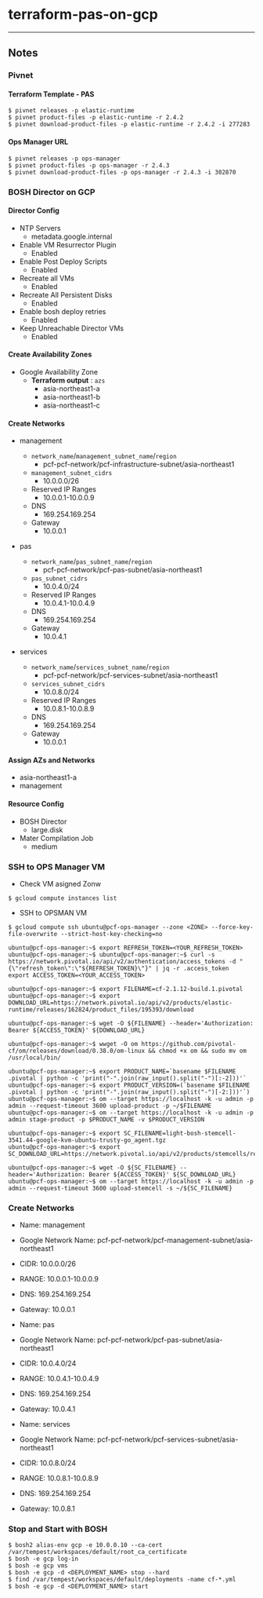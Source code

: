 # terraform-pas-on-gcp

---

## Notes
### Pivnet
#### Terraform Template - PAS
```
$ pivnet releases -p elastic-runtime
$ pivnet product-files -p elastic-runtime -r 2.4.2
$ pivnet download-product-files -p elastic-runtime -r 2.4.2 -i 277283
```

#### Ops Manager URL
```
$ pivnet releases -p ops-manager
$ pivnet product-files -p ops-manager -r 2.4.3
$ pivnet download-product-files -p ops-manager -r 2.4.3 -i 302870
```

### BOSH Director on GCP
#### Director Config
- NTP Servers
  - metadata.google.internal
- Enable VM Resurrector Plugin
  - Enabled
- Enable Post Deploy Scripts
  - Enabled
- Recreate all VMs
  - Enabled
- Recreate All Persistent Disks
  - Enabled
- Enable bosh deploy retries
  - Enabled
- Keep Unreachable Director VMs
  - Enabled

#### Create Availability Zones
- Google Availability Zone
  - **Terraform output** : `azs`
    - asia-northeast1-a
    - asia-northeast1-b
    - asia-northeast1-c

#### Create Networks
- management
  - `network_name`/`management_subnet_name`/`region`
    - pcf-pcf-network/pcf-infrastructure-subnet/asia-northeast1
  - `management_subnet_cidrs`
    - 10.0.0.0/26
  - Reserved IP Ranges
    - 10.0.0.1-10.0.0.9
  - DNS
    - 169.254.169.254
  - Gateway
    - 10.0.0.1

- pas
  - `network_name`/`pas_subnet_name`/`region`
    - pcf-pcf-network/pcf-pas-subnet/asia-northeast1
  - `pas_subnet_cidrs`
    - 10.0.4.0/24
  - Reserved IP Ranges
    - 10.0.4.1-10.0.4.9
  - DNS
    - 169.254.169.254
  - Gateway
    - 10.0.4.1

- services
  - `network_name`/`services_subnet_name`/`region`
    - pcf-pcf-network/pcf-services-subnet/asia-northeast1
  - `services_subnet_cidrs`
    - 10.0.8.0/24
  - Reserved IP Ranges
    - 10.0.8.1-10.0.8.9
  - DNS
    - 169.254.169.254
  - Gateway
    - 10.0.0.1

#### Assign AZs and Networks
- asia-northeast1-a
- management

#### Resource Config
- BOSH Director
  - large.disk
- Mater Compilation Job
  - medium

### SSH to OPS Manager VM

- Check VM asigned Zonw
```
$ gcloud compute instances list
```

- SSH to OPSMAN VM
```
$ gcloud compute ssh ubuntu@pcf-ops-manager --zone <ZONE> --force-key-file-overwrite --strict-host-key-checking=no
```

```
ubuntu@pcf-ops-manager:~$ export REFRESH_TOKEN=<YOUR_REFRESH_TOKEN>
ubuntu@pcf-ops-manager:~$ ubuntu@pcf-ops-manager:~$ curl -s https://network.pivotal.io/api/v2/authentication/access_tokens -d "{\"refresh_token\":\"${REFRESH_TOKEN}\"}" | jq -r .access_token
export ACCESS_TOKEN=<YOUR_ACCESS_TOKEN>
```

```
ubuntu@pcf-ops-manager:~$ export FILENAME=cf-2.1.12-build.1.pivotal
ubuntu@pcf-ops-manager:~$ export DOWNLOAD_URL=https://network.pivotal.io/api/v2/products/elastic-runtime/releases/162824/product_files/195393/download
```

```
ubuntu@pcf-ops-manager:~$ wget -O ${FILENAME} --header='Authorization: Bearer ${ACCESS_TOKEN}' ${DOWNLOAD_URL}
```

```
ubuntu@pcf-ops-manager:~$ wwget -O om https://github.com/pivotal-cf/om/releases/download/0.38.0/om-linux && chmod +x om && sudo mv om /usr/local/bin/
```

```
ubuntu@pcf-ops-manager:~$ export PRODUCT_NAME=`basename $FILENAME .pivotal | python -c 'print("-".join(raw_input().split("-")[:-2]))'`
ubuntu@pcf-ops-manager:~$ export PRODUCT_VERSION=(`basename $FILENAME .pivotal | python -c 'print("-".join(raw_input().split("-")[-2:]))'`)
ubuntu@pcf-ops-manager:~$ om --target https://localhost -k -u admin -p admin --request-timeout 3600 upload-product -p ~/$FILENAME
ubuntu@pcf-ops-manager:~$ om --target https://localhost -k -u admin -p admin stage-product -p $PRODUCT_NAME -v $PRODUCT_VERSION
```

```
ubuntu@pcf-ops-manager:~$ export SC_FILENAME=light-bosh-stemcell-3541.44-google-kvm-ubuntu-trusty-go_agent.tgz
ubuntu@pcf-ops-manager:~$ export SC_DOWNLOAD_URL=https://network.pivotal.io/api/v2/products/stemcells/releases/162201/product_files/194935/download

```

```
ubuntu@pcf-ops-manager:~$ wget -O ${SC_FILENAME} --header='Authorization: Bearer ${ACCESS_TOKEN}' ${SC_DOWNLOAD_URL}
ubuntu@pcf-ops-manager:~$ om --target https://localhost -k -u admin -p admin --request-timeout 3600 upload-stemcell -s ~/${SC_FILENAME}
```

### Create Networks
- Name: management
- Google Network Name: pcf-pcf-network/pcf-management-subnet/asia-northeast1
- CIDR: 10.0.0.0/26
- RANGE: 10.0.0.1-10.0.0.9
- DNS: 169.254.169.254
- Gateway: 10.0.0.1

- Name: pas
- Google Network Name: pcf-pcf-network/pcf-pas-subnet/asia-northeast1
- CIDR: 10.0.4.0/24
- RANGE: 10.0.4.1-10.0.4.9
- DNS: 169.254.169.254
- Gateway: 10.0.4.1

- Name: services
- Google Network Name: pcf-pcf-network/pcf-services-subnet/asia-northeast1
- CIDR: 10.0.8.0/24
- RANGE: 10.0.8.1-10.0.8.9
- DNS: 169.254.169.254
- Gateway: 10.0.8.1

### Stop and Start with BOSH
```
$ bosh2 alias-env gcp -e 10.0.0.10 --ca-cert /var/tempest/workspaces/default/root_ca_certificate
$ bosh -e gcp log-in
$ bosh -e gcp vms
$ bosh -e gcp -d <DEPLOYMENT_NAME> stop --hard
$ find /var/tempest/workspaces/default/deployments -name cf-*.yml
$ bosh -e gcp -d <DEPLOYMENT_NAME> start
```
